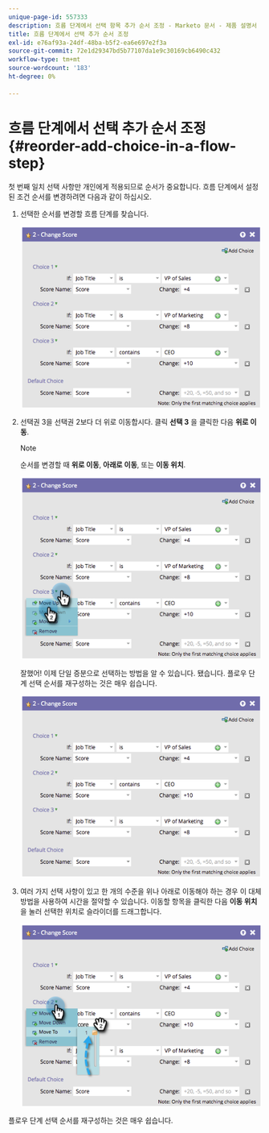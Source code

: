 ```yaml
---
unique-page-id: 557333
description: 흐름 단계에서 선택 항목 추가 순서 조정 - Marketo 문서 - 제품 설명서
title: 흐름 단계에서 선택 추가 순서 조정
exl-id: e76af93a-24df-48ba-b5f2-ea6e697e2f3a
source-git-commit: 72e1d29347bd5b77107da1e9c30169cb6490c432
workflow-type: tm+mt
source-wordcount: '183'
ht-degree: 0%

---
```


# 흐름 단계에서 선택 추가 순서 조정 {#reorder-add-choice-in-a-flow-step}

첫 번째 일치 선택 사항만 개인에게 적용되므로 순서가 중요합니다. 흐름 단계에서 설정된 조건 순서를 변경하려면 다음과 같이 하십시오.

1. 선택한 순서를 변경할 흐름 단계를 찾습니다.

   ![](assets/one.png)

1. 선택권 3을 선택권 2보다 더 위로 이동합시다. 클릭 **선택 3** 을 클릭한 다음 **위로 이동**.

   >[!NOTE]
   >
   >순서를 변경할 때 **위로 이동**, **아래로 이동**, 또는 **이동 위치**.

   ![](assets/two.png)

   잘했어! 이제 단일 증분으로 선택하는 방법을 알 수 있습니다. 됐습니다. 플로우 단계 선택 순서를 재구성하는 것은 매우 쉽습니다.

   ![](assets/three.png)

1. 여러 가지 선택 사항이 있고 한 개의 수준을 위나 아래로 이동해야 하는 경우 이 대체 방법을 사용하여 시간을 절약할 수 있습니다. 이동할 항목을 클릭한 다음 **이동 위치**&#x200B;을 눌러 선택한 위치로 슬라이더를 드래그합니다.

   ![](assets/four.png)

플로우 단계 선택 순서를 재구성하는 것은 매우 쉽습니다.
